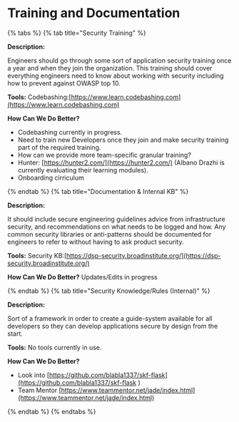 # Training and Documentation

{% tabs %}
{% tab title="Security Training" %}

**Description:**

Engineers should go through some sort of application security training once a year and when they join the organization. This training should cover everything engineers need to know about working with security including how to prevent against OWASP top 10. 

**Tools:**
Codebashing:[https://www.learn.codebashing.com](https://www.learn.codebashing.com)

**How Can We Do Better?**

* Codebashing currently in progress.
* Need to train new Developers once they join and make security training part of the required training.
* How can we provide more team-specific granular training?
* Hunter: [https://hunter2.com/](https://hunter2.com/) (Albano Drazhi is currently evaluating their learning modules).
* Onboarding cirriculum

{% endtab %}
{% tab title="Documentation & Internal KB" %}

**Description:**

It should include secure engineering guidelines advice from infrastructure security, and recommendations on what needs to be logged and how. Any common security libraries or anti-patterns should be documented for engineers to refer to without having to ask product security.

**Tools:**
Security KB:[https://dsp-security.broadinstitute.org/](https://dsp-security.broadinstitute.org/)

**How Can We Do Better?**
Updates/Edits in progress


{% endtab %}
{% tab title="Security Knowledge/Rules (Internal)" %}

**Description:**

Sort of a framework in order to create a guide-system available for all developers so they can develop applications secure by design from the start.

**Tools:**
No tools currently in use.

**How Can We Do Better?**

* Look into [https://github.com/blabla1337/skf-flask](https://github.com/blabla1337/skf-flask	)
* Team Mentor [https://www.teammentor.net/jade/index.html](https://www.teammentor.net/jade/index.html)

{% endtab %}
{% endtabs %}